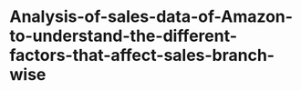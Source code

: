 # Analysis-of-sales-data-of-Amazon-to-understand-the-different-factors-that-affect-sales-branch-wise